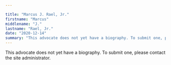 ```yaml
---

title: "Marcus J. Rael, Jr."
firstname: "Marcus"
middlename: "J."
lastname: "Rael, Jr."
date: "2020-12-14"
summary: "This advocate does not yet have a biography. To submit one, please contact the site administrator."
---
```

This advocate does not yet have a biography. To submit one, please contact the site administrator.

